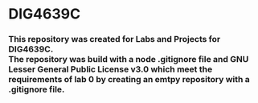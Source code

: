 # DIG4639C
### This repository was created for Labs and Projects for DIG4639C. <br/> The repository was build with a node .gitignore file and GNU Lesser General Public License v3.0 which meet the requirements of lab 0 by creating an emtpy repository with a .gitignore file.  